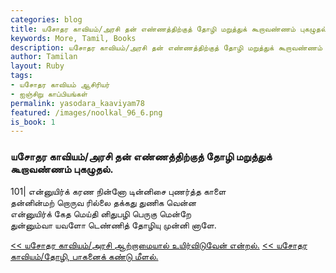 ```yaml
---  
categories: blog  
title: யசோதர காவியம்/அரசி தன் எண்ணத்திற்குத் தோழி மறுத்துக் கூறாவண்ணம் புகழுதல்.
keywords: More, Tamil, Books  
description: யசோதர காவியம்/அரசி தன் எண்ணத்திற்குத் தோழி மறுத்துக் கூறாவண்ணம் புகழுதல்.
author: Tamilan  
layout: Ruby  
tags:     
- யசோதர காவியம் ஆசிரியர்
- ஐஞ்சிறு காப்பியங்கள்
permalink: yasodara_kaaviyam78  
featured: /images/noolkal_96_6.png  
is_book: 1
---  
```



### யசோதர காவியம்/அரசி தன் எண்ணத்திற்குத் தோழி மறுத்துக் கூறாவண்ணம் புகழுதல்.

101| என்னுயிர்க் கரண நின்னோ டின்னிசை புணர்த்த காளை  
தன்னின்மற் றொருவ ரில்லை தக்கது துணிக வென்ன  
என்னுயிர்க் கேத மெய்தி னிதுபழி பெருகு மென்றே  
துன்னும்வா யவளோ டெண்ணித் தோழியு முன்னி னாளே.

[<< யசோதர காவியம்/அரசி ஆற்றாமையால் உயிர்விடுவேன் என்றல்.](yasodara_kaaviyam77) [<< யசோதர காவியம்/தோழி, பாகனைக் கண்டு மீளல்.](yasodara_kaaviyam79)


